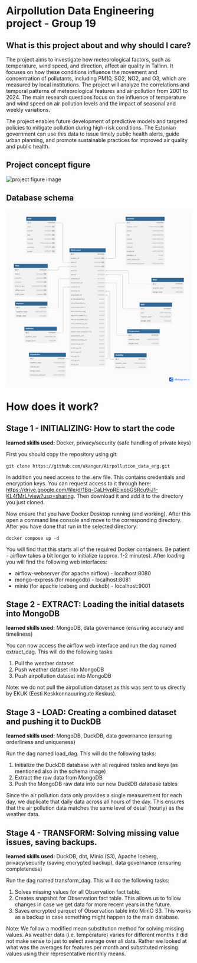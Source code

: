 # Airpollution Data Engineering project - Group 19

## What is this project about and why should I care?

The project aims to investigate how meteorological factors, such as temperature, wind speed, and direction, affect air quality in Tallinn. It focuses on how these conditions influence the movement and concentration of pollutants, including PM10, SO2, NO2, and O3, which are measured by local institutions. The project will analyze the correlations and temporal patterns of meteorological features and air pollution from 2001 to 2024. The main research questions focus on the influence of temperature and wind speed on air pollution levels and the impact of seasonal and weekly variations.

The project enables future development of predictive models and targeted policies to mitigate pollution during high-risk conditions. The Estonian government can use this data to issue timely public health alerts, guide urban planning, and promote sustainable practices for improved air quality and public health.

## Project concept figure
![project figure image](DE_graph.png?raw=true "Title")

## Database schema
![Database schema image](db_schema.png?raw=true "Title")

# How does it work?

## Stage 1 - INITIALIZING: How to start the code
**learned skills used:** Docker, privacy/security (safe handling of private keys)

First you should copy the repository using git:

`git clone https://github.com/ukangur/Airpollution_data_eng.git`

In addition you need access to the .env file. This contains credentials and encryption keys. You can request access to it through here: https://drive.google.com/file/d/1Bq-CaLHvpREixpbGSRcu9iJ1-KL4fMrL/view?usp=sharing. Then download it and add it to the directory you just cloned.

Now ensure that you have Docker Desktop running (and working). After this open a command line console and move to the corresponding directory. After you have done that run in the selected directory:

`docker compose up -d`

You will find that this starts all of the required Docker containers. Be patient - airflow takes a bit longer to initialize (approx. 1-2 minutes). After loading you will find the following web interfaces:

* airflow-webserver (for apache airflow) - localhost:8080
* mongo-express (for mongodb) - localhost:8081
* minio (for apache iceberg and duckdb) - localhost:9001

 ## Stage 2 - EXTRACT: Loading the initial datasets into MongoDB
**learned skills used:** MongoDB, data governance (ensuring accuracy and timeliness)

You can now access the airflow web interface and run the dag named extract_dag. This will do the following tasks:

1) Pull the weather dataset
2) Push weather dataset into MongoDB
3) Push airpollution dataset into MongoDB

Note: we do not pull the airpollution dataset as this was sent to us directly by EKUK (Eesti Keskkonnauuringute Keskus).

## Stage 3 - LOAD: Creating a combined dataset and pushing it to DuckDB
**learned skills used:** MongoDB, DuckDB, data governance (ensuring orderliness and uniqueness)

Run the dag named load_dag. This will do the following tasks:

1) Initialize the DuckDB database with all required tables and keys (as mentioned also in the schema image)
2) Extract the raw data from MongoDB
3) Push the MongoDB raw data into our new DuckDB database tables

Since the air pollution data only provides a single measurement for each day, we duplicate that daily data across all hours of the day. This ensures that the air pollution data matches the same level of detail (hourly) as the weather data.

## Stage 4 - TRANSFORM: Solving missing value issues, saving backups.
**learned skills used:** DuckDB, dbt, Minio (S3), Apache Iceberg, privacy/security (saving encrypted backup), data governance (ensuring completeness)

Run the dag named transform_dag. This will do the following tasks:

1) Solves missing values for all Observation fact table.
2) Creates snapshot for Observation fact table. This allows us to follow changes in case we get data for more recent years in the future.
3) Saves encrypted parquet of Observation table into MinIO S3. This works as a backup in case something might happen to the main database. 

Note: We follow a modified mean substitution method for solving missing values. As weather data (i.e. temperature) varies for different months it did not make sense to just to select average over all data. Rather we looked at what was the averages for features per month and substituted missing values using their representative monthly means.
